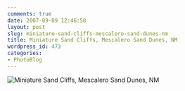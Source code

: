 ```yaml
---
comments: true
date: 2007-09-09 12:46:58
layout: post
slug: miniature-sand-cliffs-mescalero-sand-dunes-nm
title: Miniature Sand Cliffs, Mescalero Sand Dunes, NM
wordpress_id: 473
categories:
- PhotoBlog
---
```


![Miniature Sand Cliffs, Mescalero Sand Dunes, NM](http://ryanfitzer.com/main/wp-content/uploads/2007/09/dunecliff.jpg)
